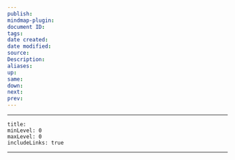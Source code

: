 ```yaml
---
publish: 
mindmap-plugin: 
document ID: 
tags: 
date created: 
date modified: 
source: 
Description: 
aliases: 
up: 
same: 
down: 
next: 
prev:
---
```

---
```table-of-contents
title: 
minLevel: 0
maxLevel: 0
includeLinks: true
```
---
